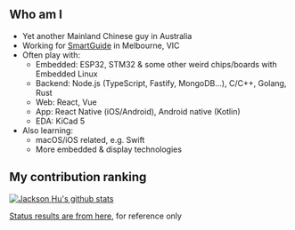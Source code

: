 ## Who am I

- Yet another Mainland Chinese guy in Australia
- Working for [SmartGuide](https://smartguide.com.au) in Melbourne, VIC
- Often play with:
  - Embedded: ESP32, STM32 & some other weird chips/boards with Embedded Linux
  - Backend: Node.js (TypeScript, Fastify, MongoDB...), C/C++, Golang, Rust
  - Web: React, Vue
  - App: React Native (iOS/Android), Android native (Kotlin)
  - EDA: KiCad 5 
- Also learning:
  - macOS/iOS related, e.g. Swift
  - More embedded & display technologies

## My contribution ranking

[![Jackson Hu's github stats](https://github-readme-stats.vercel.app/api?username=huming2207&count_private=true)](https://github.com/huming2207)

[Status results are from here](https://github.com/anuraghazra/github-readme-stats), for reference only
